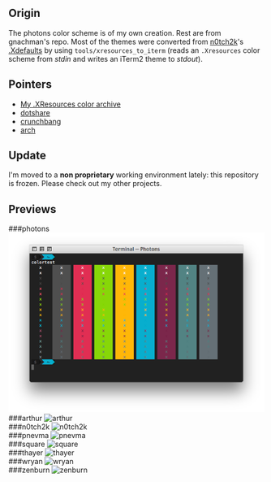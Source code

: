 ## Origin
The photons color scheme is of my own creation. Rest are from gnachman's repo. Most of the themes were converted  from [n0tch2k](http://n0tch2k.deviantart.com/)'s [.Xdefaults](http://rawtec.de/dotfiles/Xdefaults.html) by using `tools/xresources_to_iterm` (reads an `.Xresources` color scheme from *stdin* and writes an iTerm2 theme to *stdout*).

## Pointers
- [My .XResources color archive](http://pastebin.com/Q83RDG6v)
- [dotshare](http://dotshare.it/category/terms/colors/)
- [crunchbang](http://crunchbanglinux.org/forums/topic/9935/post-your-xdefaults-and-terminal-apps-colorschemes-with-screenshot/)
- [arch](https://bbs.archlinux.org/viewtopic.php?id=51818)

## Update
I'm moved to a **non proprietary** working environment lately: this repository is frozen. Please check out my other projects.

## Previews
###photons
![photons](https://github.com/JohnDDuncanIII/iTerm-2-Color-Themes/raw/master/previews/photons.png)  
###arthur
![arthur](https://github.com/JohnDDuncanIII/iTerm-2-Color-Themes/raw/master/previews/arthur.png)  
###n0tch2k
![n0tch2k](https://github.com/JohnDDuncanIII/iTerm-2-Color-Themes/raw/master/previews/n0tch2k.png)  
###pnevma
![pnevma](https://github.com/JohnDDuncanIII/iTerm-2-Color-Themes/raw/master/previews/pnevma.png)  
###square
![square](https://github.com/JohnDDuncanIII/iTerm-2-Color-Themes/raw/master/previews/square.png)  
###thayer
![thayer](https://github.com/JohnDDuncanIII/iTerm-2-Color-Themes/raw/master/previews/thayer.png)  
###wryan
![wryan](https://github.com/JohnDDuncanIII/iTerm-2-Color-Themes/raw/master/previews/wryan.png)  
###zenburn
![zenburn](https://github.com/JohnDDuncanIII/iTerm-2-Color-Themes/raw/master/previews/zenburn.png)  

